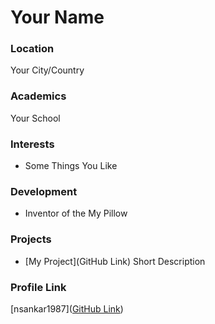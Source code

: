 # Your Name

### Location

Your City/Country

### Academics

Your School

### Interests

- Some Things You Like

### Development

- Inventor of the My Pillow

### Projects

- [My Project](GitHub Link) Short Description

### Profile Link

[nsankar1987]([GitHub Link](https://github.com/nsankar1987/hacktoberfest))
